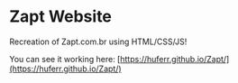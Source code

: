 # Zapt Website

Recreation of Zapt.com.br using HTML/CSS/JS!

You can see it working here: [https://huferr.github.io/Zapt/](https://huferr.github.io/Zapt/)

